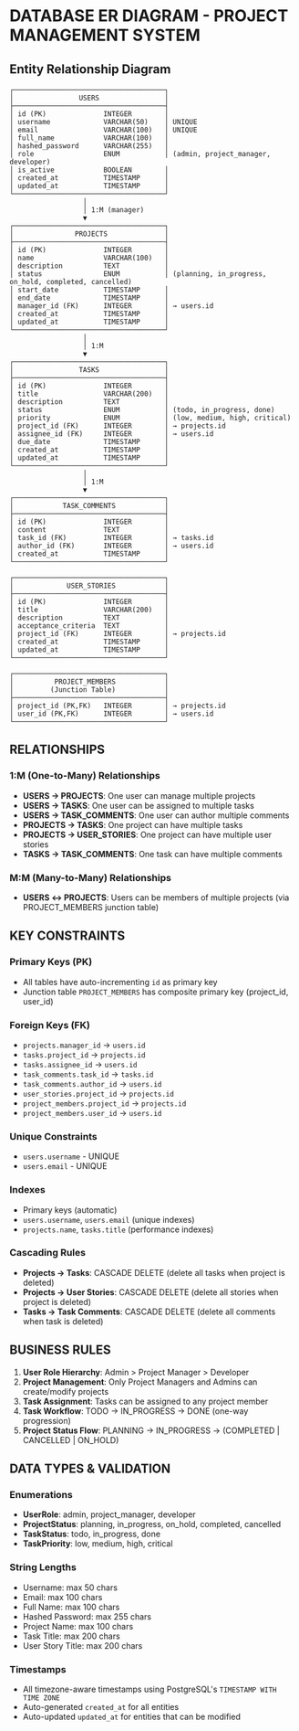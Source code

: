 # **DATABASE ER DIAGRAM - PROJECT MANAGEMENT SYSTEM**

## **Entity Relationship Diagram**

```
┌─────────────────────────────────────┐
│                USERS                │
├─────────────────────────────────────┤
│ id (PK)              INTEGER        │
│ username             VARCHAR(50)    │ UNIQUE
│ email                VARCHAR(100)   │ UNIQUE
│ full_name            VARCHAR(100)   │
│ hashed_password      VARCHAR(255)   │
│ role                 ENUM           │ (admin, project_manager, developer)
│ is_active            BOOLEAN        │
│ created_at           TIMESTAMP      │
│ updated_at           TIMESTAMP      │
└─────────────────────────────────────┘
                  │
                  │ 1:M (manager)
                  ▼
┌─────────────────────────────────────┐
│               PROJECTS              │
├─────────────────────────────────────┤
│ id (PK)              INTEGER        │
│ name                 VARCHAR(100)   │
│ description          TEXT           │
│ status               ENUM           │ (planning, in_progress, on_hold, completed, cancelled)
│ start_date           TIMESTAMP      │
│ end_date             TIMESTAMP      │
│ manager_id (FK)      INTEGER        │ → users.id
│ created_at           TIMESTAMP      │
│ updated_at           TIMESTAMP      │
└─────────────────────────────────────┘
                  │
                  │ 1:M
                  ▼
┌─────────────────────────────────────┐
│                TASKS                │
├─────────────────────────────────────┤
│ id (PK)              INTEGER        │
│ title                VARCHAR(200)   │
│ description          TEXT           │
│ status               ENUM           │ (todo, in_progress, done)
│ priority             ENUM           │ (low, medium, high, critical)
│ project_id (FK)      INTEGER        │ → projects.id
│ assignee_id (FK)     INTEGER        │ → users.id
│ due_date             TIMESTAMP      │
│ created_at           TIMESTAMP      │
│ updated_at           TIMESTAMP      │
└─────────────────────────────────────┘
                  │
                  │ 1:M
                  ▼
┌─────────────────────────────────────┐
│            TASK_COMMENTS            │
├─────────────────────────────────────┤
│ id (PK)              INTEGER        │
│ content              TEXT           │
│ task_id (FK)         INTEGER        │ → tasks.id
│ author_id (FK)       INTEGER        │ → users.id
│ created_at           TIMESTAMP      │
└─────────────────────────────────────┘

┌─────────────────────────────────────┐
│             USER_STORIES            │
├─────────────────────────────────────┤
│ id (PK)              INTEGER        │
│ title                VARCHAR(200)   │
│ description          TEXT           │
│ acceptance_criteria  TEXT           │
│ project_id (FK)      INTEGER        │ → projects.id
│ created_at           TIMESTAMP      │
│ updated_at           TIMESTAMP      │
└─────────────────────────────────────┘

┌─────────────────────────────────────┐
│          PROJECT_MEMBERS            │
│         (Junction Table)            │
├─────────────────────────────────────┤
│ project_id (PK,FK)   INTEGER        │ → projects.id
│ user_id (PK,FK)      INTEGER        │ → users.id
└─────────────────────────────────────┘
```

## **RELATIONSHIPS**

### **1:M (One-to-Many) Relationships**
- **USERS → PROJECTS**: One user can manage multiple projects
- **USERS → TASKS**: One user can be assigned to multiple tasks
- **USERS → TASK_COMMENTS**: One user can author multiple comments
- **PROJECTS → TASKS**: One project can have multiple tasks
- **PROJECTS → USER_STORIES**: One project can have multiple user stories
- **TASKS → TASK_COMMENTS**: One task can have multiple comments

### **M:M (Many-to-Many) Relationships**
- **USERS ↔ PROJECTS**: Users can be members of multiple projects (via PROJECT_MEMBERS junction table)

## **KEY CONSTRAINTS**

### **Primary Keys (PK)**
- All tables have auto-incrementing `id` as primary key
- Junction table `PROJECT_MEMBERS` has composite primary key (project_id, user_id)

### **Foreign Keys (FK)**
- `projects.manager_id` → `users.id`
- `tasks.project_id` → `projects.id`
- `tasks.assignee_id` → `users.id`
- `task_comments.task_id` → `tasks.id`
- `task_comments.author_id` → `users.id`
- `user_stories.project_id` → `projects.id`
- `project_members.project_id` → `projects.id`
- `project_members.user_id` → `users.id`

### **Unique Constraints**
- `users.username` - UNIQUE
- `users.email` - UNIQUE

### **Indexes**
- Primary keys (automatic)
- `users.username`, `users.email` (unique indexes)
- `projects.name`, `tasks.title` (performance indexes)

### **Cascading Rules**
- **Projects → Tasks**: CASCADE DELETE (delete all tasks when project is deleted)
- **Projects → User Stories**: CASCADE DELETE (delete all stories when project is deleted)
- **Tasks → Task Comments**: CASCADE DELETE (delete all comments when task is deleted)

## **BUSINESS RULES**

1. **User Role Hierarchy**: Admin > Project Manager > Developer
2. **Project Management**: Only Project Managers and Admins can create/modify projects
3. **Task Assignment**: Tasks can be assigned to any project member
4. **Task Workflow**: TODO → IN_PROGRESS → DONE (one-way progression)
5. **Project Status Flow**: PLANNING → IN_PROGRESS → (COMPLETED | CANCELLED | ON_HOLD)

## **DATA TYPES & VALIDATION**

### **Enumerations**
- **UserRole**: admin, project_manager, developer
- **ProjectStatus**: planning, in_progress, on_hold, completed, cancelled
- **TaskStatus**: todo, in_progress, done
- **TaskPriority**: low, medium, high, critical

### **String Lengths**
- Username: max 50 chars
- Email: max 100 chars
- Full Name: max 100 chars
- Hashed Password: max 255 chars
- Project Name: max 100 chars
- Task Title: max 200 chars
- User Story Title: max 200 chars

### **Timestamps**
- All timezone-aware timestamps using PostgreSQL's `TIMESTAMP WITH TIME ZONE`
- Auto-generated `created_at` for all entities
- Auto-updated `updated_at` for entities that can be modified